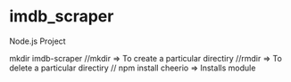 # imdb_scraper
Node.js Project

mkdir imdb-scraper
//mkdir <directory name> => To create a particular directiry
//rmdir <directory name> => To delete a particular directiry
// npm install cheerio   => Installs module
